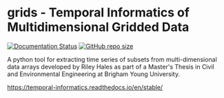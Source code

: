 # grids - Temporal Informatics of Multidimensional Gridded Data

[![Documentation Status](https://readthedocs.org/projects/temporal-informatics/badge/?version=latest)](https://temporal-informatics.readthedocs.io/en/latest/?badge=latest)
[![GitHub repo size](https://img.shields.io/github/repo-size/rileyhales/grids?style=plastic)](https://github.com/rileyhales/grids)
     
A python tool for extracting time series of subsets from multi-dimensional data arrays developed by Riley Hales as part of a Master's Thesis in Civil and Environmental Engineering at Brigham Young University.

https://temporal-informatics.readthedocs.io/en/stable/
